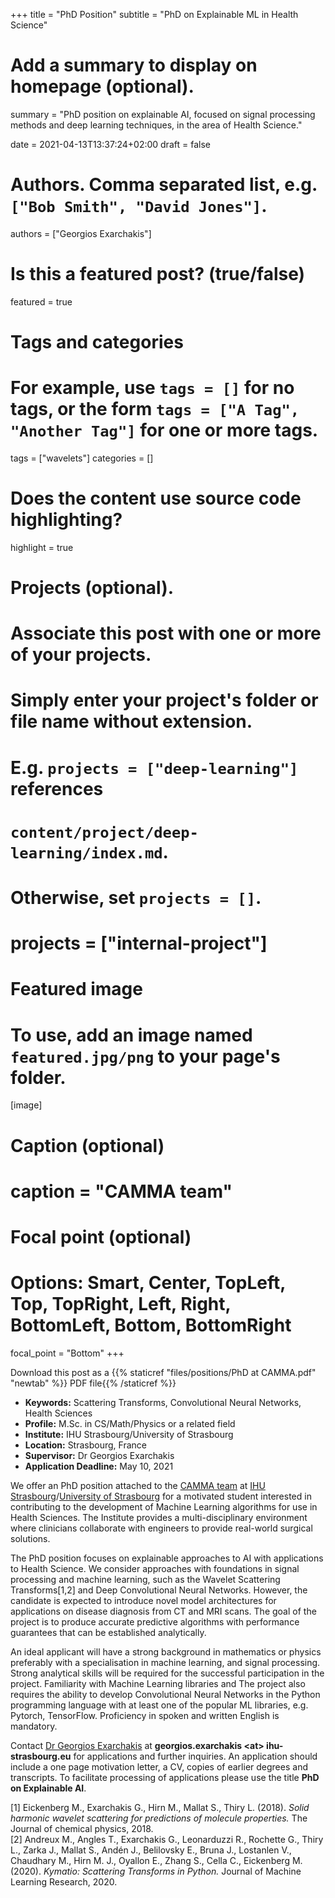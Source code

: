 +++
title = "PhD Position"
subtitle = "PhD on Explainable ML in Health Science"

# Add a summary to display on homepage (optional).
summary = "PhD position on explainable AI, focused on signal processing methods and deep learning techniques, in the area of Health Science."

date = 2021-04-13T13:37:24+02:00
draft = false

# Authors. Comma separated list, e.g. `["Bob Smith", "David Jones"]`.
authors = ["Georgios Exarchakis"]

# Is this a featured post? (true/false)
featured = true

# Tags and categories
# For example, use `tags = []` for no tags, or the form `tags = ["A Tag", "Another Tag"]` for one or more tags.
tags = ["wavelets"]
categories = []

# Does the content use source code highlighting?
highlight = true

# Projects (optional).
#   Associate this post with one or more of your projects.
#   Simply enter your project's folder or file name without extension.
#   E.g. `projects = ["deep-learning"]` references 
#   `content/project/deep-learning/index.md`.
#   Otherwise, set `projects = []`.
# projects = ["internal-project"]

# Featured image
# To use, add an image named `featured.jpg/png` to your page's folder. 
[image]
  # Caption (optional)
  # caption = "CAMMA team"

  # Focal point (optional)
  # Options: Smart, Center, TopLeft, Top, TopRight, Left, Right, BottomLeft, Bottom, BottomRight
  focal_point = "Bottom"
+++

Download this post as a {{% staticref "files/positions/PhD at CAMMA.pdf" "newtab" %}} PDF file{{% /staticref %}}


* **Keywords:** Scattering Transforms, Convolutional Neural Networks, Health Sciences
* **Profile:** M.Sc. in CS/Math/Physics or a related field
* **Institute:** IHU Strasbourg/University of Strasbourg
* **Location:** Strasbourg, France
* **Supervisor:** Dr Georgios Exarchakis
* **Application Deadline:** May 10, 2021

We offer an PhD position attached to the [CAMMA team](http://camma.u-strasbg.fr/) at [IHU Strasbourg](https://www.ihu-strasbourg.eu/en)/[University of Strasbourg](https://unistra.fr) for a motivated student interested in contributing to the development of Machine Learning algorithms for use in Health Sciences. The Institute provides a multi-disciplinary environment where clinicians collaborate with engineers to provide real-world surgical solutions. 

The PhD position focuses on explainable approaches to AI with applications to Health Science. We consider approaches with foundations in signal processing and machine learning, such as the Wavelet Scattering Transforms[1,2] and Deep Convolutional Neural Networks. However, the candidate is expected to introduce novel model architectures for applications on disease diagnosis from CT and MRI scans. The goal of the project is to produce accurate predictive algorithms with performance guarantees that can be established analytically.

An ideal applicant will have a strong background in mathematics or physics preferably with a specialisation in machine learning, and signal processing. Strong analytical skills will be required for the successful participation in the project. Familiarity with Machine Learning libraries and The project also requires the ability to develop Convolutional Neural Networks in the Python programming language with at least one of the popular ML libraries, e.g. Pytorch, TensorFlow. Proficiency in spoken and written English is mandatory.

Contact [Dr Georgios Exarchakis](https://exarchakis.net) at **georgios.exarchakis \<at\> ihu-strasbourg.eu** for applications and further inquiries. An application should include a one page motivation letter, a CV, copies of earlier degrees and transcripts. To facilitate processing of applications please use the title **PhD on Explainable AI**.

[1] Eickenberg M., Exarchakis G., Hirn M., Mallat S., Thiry L. (2018). *Solid harmonic wavelet scattering for predictions of molecule properties.* The Journal of chemical physics, 2018.  
[2] Andreux M., Angles T., Exarchakis G., Leonarduzzi R., Rochette G., Thiry L., Zarka J., Mallat S., Andén J., Belilovsky E., Bruna J., Lostanlen V., Chaudhary M., Hirn M. J., Oyallon E., Zhang S., Cella C., Eickenberg M. (2020). *Kymatio: Scattering Transforms in Python.* Journal of Machine Learning Research, 2020.
